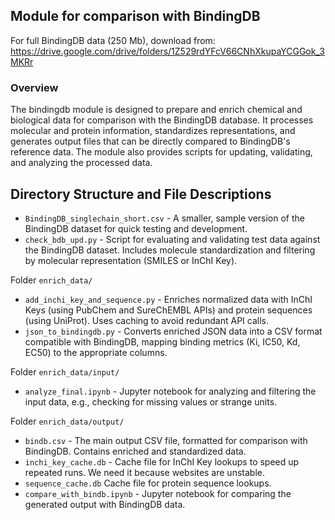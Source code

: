 ## Module for comparison with BindingDB

For full BindingDB data (250 Mb), download from:
https://drive.google.com/drive/folders/1Z529rdYFcV66CNhXkupaYCGGok_3MKRr

### Overview
The bindingdb module is designed to prepare and enrich chemical and biological data for comparison with the BindingDB database. It processes molecular and protein information, standardizes representations, and generates output files that can be directly compared to BindingDB's reference data. The module also provides scripts for updating, validating, and analyzing the processed data.


## Directory Structure and File Descriptions
- `BindingDB_singlechain_short.csv` - A smaller, sample version of the BindingDB dataset for quick testing and development.
- `check_bdb_upd.py` - Script for evaluating and validating test data against the BindingDB dataset. Includes molecule standardization and filtering by molecular representation (SMILES or InChI Key).

Folder `enrich_data/`

- `add_inchi_key_and_sequence.py` - Enriches normalized data with InChI Keys (using PubChem and SureChEMBL APIs) and protein sequences (using UniProt). Uses caching to avoid redundant API calls.
- `json_to_bindingdb.py` - Converts enriched JSON data into a CSV format compatible with BindingDB, mapping binding metrics (Ki, IC50, Kd, EC50) to the appropriate columns.

Folder `enrich_data/input/`
- `analyze_final.ipynb` - Jupyter notebook for analyzing and filtering the input data, e.g., checking for missing values or strange units.

Folder `enrich_data/output/`
- `bindb.csv` - The main output CSV file, formatted for comparison with BindingDB. Contains enriched and standardized data.
- `inchi_key_cache.db` - Cache file for InChI Key lookups to speed up repeated runs. We need it because websites are unstable.
- `sequence_cache.db` Cache file for protein sequence lookups.
- `compare_with_bindb.ipynb` - Jupyter notebook for comparing the generated output with BindingDB data.
